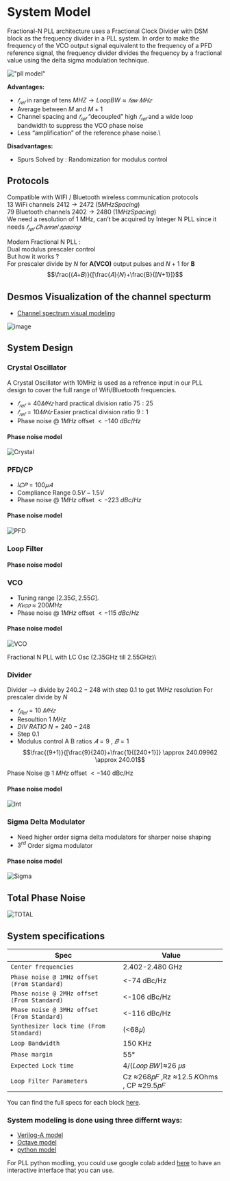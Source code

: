 # System Model

Fractional-N PLL architecture uses a Fractional Clock Divider with DSM block as the frequency divider in a PLL system. In order to make the frequency of the VCO output signal equivalent to the frequency of a PFD reference signal, the frequency divider divides the frequency by a fractional value using the delta sigma modulation technique.


!["pll model"](../images/Latex/System.png)


**Advantages:**
* $𝑓_{𝑟𝑒𝑓}$ in range of tens $MHZ →Loop BW ≈𝑓𝑒𝑤\  𝑀𝐻𝑧$
* Average between $M$ and $M + 1$
* Channel spacing and $𝑓_{𝑟𝑒𝑓}$ “decoupled” high $𝑓_{𝑟𝑒𝑓}$ and a wide loop bandwidth to suppress the VCO phase noise
* Less “amplification” of the reference phase noise.\

**Disadvantages:**
* Spurs
     Solved by : Randomization for modulus control

## Protocols
Compatible with WIFI / Bluetooth wireless communication protocols\
$13$ WiFi channels  $2412→2472\ (5MHz Spacing)$\
$79$ Bluetooth channels $2402→2480\ (1MHz Spacing)$\
We need a resolution of 1 MHz, can’t be acquired by Integer N PLL since it needs $𝑓_{𝑟𝑒𝑓}\ 𝐶ℎ𝑎𝑛𝑛𝑒𝑙\ 𝑠𝑝𝑎𝑐𝑖𝑛𝑔$

Modern Fractional N PLL :\
Dual modulus prescaler control\
But how it works ? \
For prescaler divide by $N$ for __A(VCO)__ output pulses and $N+1$ for **B**
$$\frac{(𝐴+𝐵)}{[\frac{𝐴}{𝑁}+\frac{B}{[𝑁+1}]}$$



## Desmos Visualization of the channel specturm


* [Channel spectrum visual modeling](https://www.desmos.com/calculator/dbc4pmegdf)

![image](https://user-images.githubusercontent.com/91559822/189160643-9cb5ff97-bb6e-4fd0-9dc6-7dab594b7c76.png)



## System Design
### Crystal Oscillator
A Crystal Oscillator with 10MHz is used as a refrence input in our PLL design to cover the full range of Wifi/Bluetooth frequencies.
* $𝑓_{𝑟𝑒𝑓}=40 𝑀𝐻𝑧$ hard practical division ratio $75:25$
* $𝑓_{𝑟𝑒𝑓}=10 𝑀𝐻𝑧$ Easier practical division ratio $9:1$
* Phase noise $@\  1MHz$ offset	$<-140\  dBc/Hz$

#### Phase noise model


![Crystal](../pll/system/python_model/2nd_sample_images/Crystal.png)


### PFD/CP

* $I𝐶𝑃=100𝜇𝐴$
* Compliance Range	$0.5V-1.5V$
* Phase noise $@\  1MHz$ offset	$<-223\  dBc/Hz$

#### Phase noise model

![PFD](../pll/system/python_model/2nd_sample_images/PFD.png)


### Loop Filter

#### Phase noise model


### VCO

* Tuning range $[2.35G,2.55G]$.
* $𝐾𝑣𝑐𝑜\  ≈\  200MHz$
* Phase noise $@\  1MHz$ offset	$<-115\  dBc/Hz$

#### Phase noise model

![VCO](../pll/system/python_model/2nd_sample_images/VCO.png)


Fractional N PLL with LC Osc (2.35GHz till 2.55GHz)\


### Divider 

Divider --> divide by $240.2 -248$ with step $0.1$ to get $1MHz$ resolution
For prescaler divide by $N$
	                                   


* $𝑓_{𝑅𝑒𝑓}=10\ 𝑀𝐻𝑧$
* Resoultion $1\ MHz$
* $DIV\  RATIO\  N=240-248$
* Step $0.1$
* Modulus control A B ratios	$𝐴=9\  ,\  𝐵=1$
$$\frac{(9+1)}{[\frac{9}{240}+\frac{1}{[240+1}]} \approx 240.09962 \approx 240.01$$ 

Phase Noise $@\  1\  MHz$ offset	$<-140$ dBc/Hz
#### Phase noise model

![Int](../pll/system/python_model/2nd_sample_images/Int.png)

### Sigma Delta Modulator

* Need higher order sigma delta modulators for sharper noise shaping
* $3^{rd}$ Order sigma modulator



#### Phase noise model

![Sigma](../pll/system/python_model/2nd_sample_images/Sigma%20Delta.png)


## Total Phase Noise 

![TOTAL](../pll/system/python_model/2nd_sample_images/TOTAL.png)


## System specifications 

| Spec | Value |
| --- | --- |
| `Center frequencies` | 2.402-2.480 GHz|
| `Phase noise @ 1MHz offset (From Standard)` |<-74 dBc/Hz |
| `Phase noise @ 2MHz offset (From Standard) ` |<-106 dBc/Hz|
| `Phase noise @ 3MHz offset (From Standard)` | <-116 dBc/Hz |
| `Synthesizer lock time (From Standard)  ` | (<68𝜇)|
| `Loop Bandwidth` | 150 KHz|
| `Phase margin ` | 55°|
| ` Expected Lock time   ` | 4/(𝐿𝑜𝑜𝑝 𝐵𝑊)≈26 𝜇𝑠|
| `Loop Filter Parameters` | Cz ≈268𝑝𝐹 ,Rz ≈12.5 𝐾Ohms , CP ≈29.5𝑝𝐹|

You can find the full specs for each block [here](../pll/system/design_specs/Specs.md).

### System modeling is done using three differnt ways: 
  - [Verilog-A model](../pll/system/verilog-A_model/README.md)
  - [Octave model](../pll/system/octave_model/System_Modeling.md)
  - [python model](../pll/system/python_model/README.md)

For PLL python modling, you could use google colab added [here](../pll/system/python_model/Jupyter_files/README.md) to have an interactive interface that you can use.
